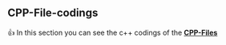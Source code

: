 ## CPP-File-codings
:+1: In this section you can see the c++ codings of the [__CPP-Files__](https://github.com/sgrmshrsm7/CPP-Files)
